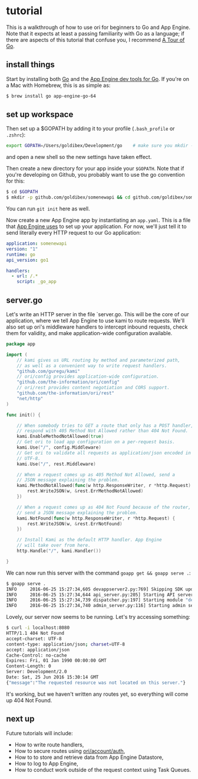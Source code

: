 
# tutorial

This is a walkthrough of how to use ori for beginners to Go and App Engine. Note that it expects
at least a passing familiarity with Go as a language; if there are aspects of this tutorial that
confuse you, I recommend [A Tour of Go](https://tour.golang.org).

## install things

Start by installing both [Go](https://golang.org/dl/) and the [App Engine dev tools for Go](https://cloud.google.com/appengine/downloads#Google_App_Engine_SDK_for_Go). If you're on a Mac with Homebrew, this is as simple as:

```bash
$ brew install go app-engine-go-64
```

## set up workspace

Then set up a $GOPATH by adding it to your profile (`.bash_profile` or `.zshrc`):
```bash
export GOPATH=/Users/goldibex/Development/go    # make sure you mkdir -p this path
```

and open a new shell so the new settings have taken effect.

Then create a new directory for your app inside your `$GOPATH`. Note that if you're developing on Github, you probably want to use the go convention for this:

```bash
$ cd $GOPATH
$ mkdir -p github.com/goldibex/somenewapi && cd github.com/goldibex/somenewapi
```

You can run `git init` here as well.

Now create a new App Engine app by instantiating an `app.yaml`. This is a file that
[App Engine uses](https://cloud.google.com/appengine/docs/go/config/appref)
to set up your application. For now, we'll just tell it to send literally every HTTP request
to our Go application:

```yaml
application: somenewapi
version: "1"
runtime: go
api_version: go1

handlers:
  - url: /.*
    script: _go_app
```

## server.go

Let's write an HTTP server in the file `server.go. This will be the core
of our application, where we tell App Engine to use kami to route requests.
We'll also set up ori's middleware handlers to intercept inbound requests, check them
for validity, and make application-wide configuration available.

```go
package app

import (
	// kami gives us URL routing by method and parameterized path,
	// as well as a convenient way to write request handlers.
	"github.com/guregu/kami"
	// ori/config provides application-wide configuration.
	"github.com/the-information/ori/config"
	// ori/rest provides content negotiation and CORS support.
	"github.com/the-information/ori/rest"
	"net/http"
)

func init() {

	// When somebody tries to GET a route that only has a POST handler,
	// respond with 405 Method Not Allowed rather than 404 Not Found.
	kami.EnableMethodNotAllowed(true)
	// Get ori to load app configuration on a per-request basis.
	kami.Use("/", config.Middleware)
	// Get ori to validate all requests as application/json encoded in
	// UTF-8.
	kami.Use("/", rest.Middleware)

	// When a request comes up as 405 Method Not Allowed, send a
	// JSON message explaining the problem.
	kami.MethodNotAllowed(func(w http.ResponseWriter, r *http.Request) {
		rest.WriteJSON(w, &rest.ErrMethodNotAllowed)
	})

	// When a request comes up as 404 Not Found because of the router,
	// send a JSON message explaining the problem.
	kami.NotFound(func(w http.ResponseWriter, r *http.Request) {
		rest.WriteJSON(w, &rest.ErrNotFound)
	})

	// Install Kami as the default HTTP handler. App Engine
	// will take over from here.
	http.Handle("/", kami.Handler())

}
```

We can now run this server with the command `goapp get && goapp serve .`:

```bash
$ goapp serve .
INFO     2016-06-25 15:27:34,605 devappserver2.py:769] Skipping SDK update check.
INFO     2016-06-25 15:27:34,644 api_server.py:205] Starting API server at: http://localhost:37781
INFO     2016-06-25 15:27:34,739 dispatcher.py:197] Starting module "default" running at: http://localhost:8080
INFO     2016-06-25 15:27:34,740 admin_server.py:116] Starting admin server at: http://localhost:8000
```

Lovely, our server now seems to be running. Let's try accessing something:

```bash
$ curl -i localhost:8080
HTTP/1.1 404 Not Found
accept-charset: UTF-8
content-type: application/json; charset=UTF-8
accept: application/json
Cache-Control: no-cache
Expires: Fri, 01 Jan 1990 00:00:00 GMT
Content-Length: 0
Server: Development/2.0
Date: Sat, 25 Jun 2016 15:30:14 GMT
{"message":"The requested resource was not located on this server."}
```

It's working, but we haven't written any routes yet, so everything will
come up 404 Not Found.

## next up

Future tutorials will include:
- How to write route handlers,
- How to secure routes using [ori/account/auth](https://godoc.org/github.com/the-information/ori/account/auth),
- How to to store and retrieve data from App Engine Datastore,
- How to log to App Engine,
- How to conduct work outside of the request context using Task Queues.
